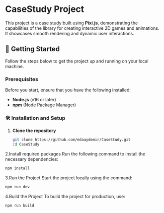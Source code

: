 # CaseStudy Project

This project is a case study built using **Pixi.js**, demonstrating the capabilities of the library for creating interactive 2D games and animations. It showcases smooth rendering and dynamic user interactions.

## 🚀 Getting Started

Follow the steps below to get the project up and running on your local machine.

### Prerequisites

Before you start, ensure that you have the following installed:
- **Node.js** (v16 or later)
- **npm** (Node Package Manager)


### 🛠 Installation and Setup

1. **Clone the repository**
   ```bash
   git clone https://github.com/edaaydemir/CaseStudy.git
   cd CaseStudy
   ```

2.Install required packages
Run the following command to install the necessary dependencies: 
   ```bash
   npm install
   ``` 

3.Run the Project
Start the project locally using the command:
   ```bash
   npm run dev
   ``` 

4.Build the Project
To build the project for production, use:
   ```bash
   npm run build
   ``` 
